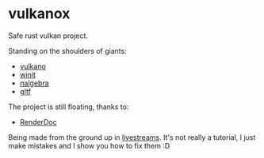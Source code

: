 # vulkanox
Safe rust vulkan project.

Standing on the shoulders of giants:
- [vulkano](https://github.com/vulkano-rs/vulkano)
- [winit](https://github.com/rust-windowing/winit)
- [nalgebra](https://crates.io/crates/nalgebra)
- [gltf](https://github.com/gltf-rs/gltf)

The project is still floating, thanks to:
- [RenderDoc](https://github.com/baldurk/renderdoc)

Being made from the ground up in [livestreams](https://youtube.com/playlist?list=PLlKj-4rp1Gz2yx_wRnp5_T_Z72B8OazHy&si=fqyfRg6aHhJPaYW1).
It's not really a tutorial, I just make mistakes and I show you how to fix them :D
